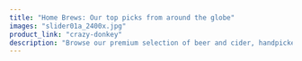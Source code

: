 ```yaml
---
title: "Home Brews: Our top picks from around the globe"
images: "slider01a_2400x.jpg"
product_link: "crazy-donkey"
description: "Browse our premium selection of beer and cider, handpicked by the Deli crew"
---
```

